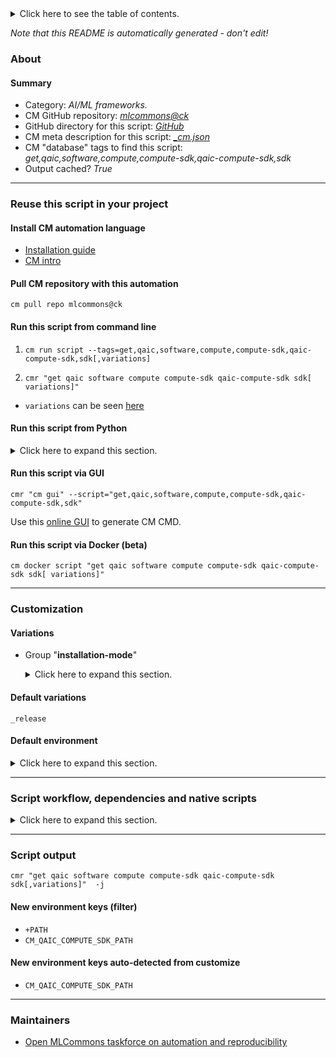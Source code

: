 <details>
<summary>Click here to see the table of contents.</summary>

* [About](#about)
* [Summary](#summary)
* [Reuse this script in your project](#reuse-this-script-in-your-project)
  * [ Install CM automation language](#install-cm-automation-language)
  * [ Check CM script flags](#check-cm-script-flags)
  * [ Run this script from command line](#run-this-script-from-command-line)
  * [ Run this script from Python](#run-this-script-from-python)
  * [ Run this script via GUI](#run-this-script-via-gui)
  * [ Run this script via Docker (beta)](#run-this-script-via-docker-(beta))
* [Customization](#customization)
  * [ Variations](#variations)
  * [ Default environment](#default-environment)
* [Script workflow, dependencies and native scripts](#script-workflow-dependencies-and-native-scripts)
* [Script output](#script-output)
* [New environment keys (filter)](#new-environment-keys-(filter))
* [New environment keys auto-detected from customize](#new-environment-keys-auto-detected-from-customize)
* [Maintainers](#maintainers)

</details>

*Note that this README is automatically generated - don't edit!*

### About

#### Summary

* Category: *AI/ML frameworks.*
* CM GitHub repository: *[mlcommons@ck](https://github.com/mlcommons/ck/tree/master/cm-mlops)*
* GitHub directory for this script: *[GitHub](https://github.com/mlcommons/ck/tree/master/cm-mlops/script/install-qaic-compute-sdk-from-src)*
* CM meta description for this script: *[_cm.json](_cm.json)*
* CM "database" tags to find this script: *get,qaic,software,compute,compute-sdk,qaic-compute-sdk,sdk*
* Output cached? *True*
___
### Reuse this script in your project

#### Install CM automation language

* [Installation guide](https://github.com/mlcommons/ck/blob/master/docs/installation.md)
* [CM intro](https://doi.org/10.5281/zenodo.8105339)

#### Pull CM repository with this automation

```cm pull repo mlcommons@ck```


#### Run this script from command line

1. `cm run script --tags=get,qaic,software,compute,compute-sdk,qaic-compute-sdk,sdk[,variations] `

2. `cmr "get qaic software compute compute-sdk qaic-compute-sdk sdk[ variations]" `

* `variations` can be seen [here](#variations)

#### Run this script from Python

<details>
<summary>Click here to expand this section.</summary>

```python

import cmind

r = cmind.access({'action':'run'
                  'automation':'script',
                  'tags':'get,qaic,software,compute,compute-sdk,qaic-compute-sdk,sdk'
                  'out':'con',
                  ...
                  (other input keys for this script)
                  ...
                 })

if r['return']>0:
    print (r['error'])

```

</details>


#### Run this script via GUI

```cmr "cm gui" --script="get,qaic,software,compute,compute-sdk,qaic-compute-sdk,sdk"```

Use this [online GUI](https://cKnowledge.org/cm-gui/?tags=get,qaic,software,compute,compute-sdk,qaic-compute-sdk,sdk) to generate CM CMD.

#### Run this script via Docker (beta)

`cm docker script "get qaic software compute compute-sdk qaic-compute-sdk sdk[ variations]" `

___
### Customization


#### Variations

  * Group "**installation-mode**"
    <details>
    <summary>Click here to expand this section.</summary>

    * `_debug`
      - Environment variables:
        - *CM_QAIC_COMPUTE_SDK_INSTALL_MODE*: `debug`
      - Workflow:
    * **`_release`** (default)
      - Environment variables:
        - *CM_QAIC_COMPUTE_SDK_INSTALL_MODE*: `release`
      - Workflow:
    * `_release-assert`
      - Environment variables:
        - *CM_QAIC_COMPUTE_SDK_INSTALL_MODE*: `release-assert`
      - Workflow:

    </details>


#### Default variations

`_release`
#### Default environment

<details>
<summary>Click here to expand this section.</summary>

These keys can be updated via `--env.KEY=VALUE` or `env` dictionary in `@input.json` or using script flags.


</details>

___
### Script workflow, dependencies and native scripts

<details>
<summary>Click here to expand this section.</summary>

  1. ***Read "deps" on other CM scripts from [meta](https://github.com/mlcommons/ck/tree/master/cm-mlops/script/install-qaic-compute-sdk-from-src/_cm.json)***
     * get,git,repo,_repo.https://github.com/quic/software-kit-for-qualcomm-cloud-ai-100-cc
       * CM names: `--adr.['qaic-software-git-repo']...`
       - CM script: [get-git-repo](https://github.com/mlcommons/ck/tree/master/cm-mlops/script/get-git-repo)
     * get,cmake
       * CM names: `--adr.['cmake']...`
       - CM script: [get-cmake](https://github.com/mlcommons/ck/tree/master/cm-mlops/script/get-cmake)
     * get,llvm
       * CM names: `--adr.['llvm']...`
       - CM script: [get-llvm](https://github.com/mlcommons/ck/tree/master/cm-mlops/script/get-llvm)
     * get,generic,sys-util,_libudev-dev
       - CM script: [get-generic-sys-util](https://github.com/mlcommons/ck/tree/master/cm-mlops/script/get-generic-sys-util)
     * get,generic,sys-util,_libpci-dev
       - CM script: [get-generic-sys-util](https://github.com/mlcommons/ck/tree/master/cm-mlops/script/get-generic-sys-util)
     * get,google,test
       - CM script: [get-google-test](https://github.com/mlcommons/ck/tree/master/cm-mlops/script/get-google-test)
  1. ***Run "preprocess" function from [customize.py](https://github.com/mlcommons/ck/tree/master/cm-mlops/script/install-qaic-compute-sdk-from-src/customize.py)***
  1. Read "prehook_deps" on other CM scripts from [meta](https://github.com/mlcommons/ck/tree/master/cm-mlops/script/install-qaic-compute-sdk-from-src/_cm.json)
  1. ***Run native script if exists***
     * [run.sh](https://github.com/mlcommons/ck/tree/master/cm-mlops/script/install-qaic-compute-sdk-from-src/run.sh)
  1. Read "posthook_deps" on other CM scripts from [meta](https://github.com/mlcommons/ck/tree/master/cm-mlops/script/install-qaic-compute-sdk-from-src/_cm.json)
  1. ***Run "postrocess" function from [customize.py](https://github.com/mlcommons/ck/tree/master/cm-mlops/script/install-qaic-compute-sdk-from-src/customize.py)***
  1. Read "post_deps" on other CM scripts from [meta](https://github.com/mlcommons/ck/tree/master/cm-mlops/script/install-qaic-compute-sdk-from-src/_cm.json)
</details>

___
### Script output
`cmr "get qaic software compute compute-sdk qaic-compute-sdk sdk[,variations]"  -j`
#### New environment keys (filter)

* `+PATH`
* `CM_QAIC_COMPUTE_SDK_PATH`
#### New environment keys auto-detected from customize

* `CM_QAIC_COMPUTE_SDK_PATH`
___
### Maintainers

* [Open MLCommons taskforce on automation and reproducibility](https://github.com/mlcommons/ck/blob/master/docs/taskforce.md)